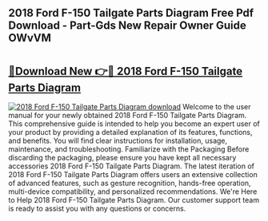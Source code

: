## 2018 Ford F-150 Tailgate Parts Diagram Free Pdf Download - Part-Gds New Repair Owner Guide OWvVM

# <h2><a href="http://dfpf4py.blite.top/?on=2018+Ford+F-150+Tailgate+Parts+Diagram">🔗Download New 👉🔴 2018 Ford F-150 Tailgate Parts Diagram</a></h2>

[![2018 Ford F-150 Tailgate Parts Diagram download](https://i.imgur.com/lujVjoI.png)](http://dfpf4py.blite.top/?on=2018+Ford+F-150+Tailgate+Parts+Diagram)
Welcome to the user manual for your newly obtained 2018 Ford F-150 Tailgate Parts Diagram. This comprehensive guide is intended to help you become an expert user of your product by providing a detailed explanation of its features, functions, and benefits. You will find clear instructions for installation, usage, maintenance, and troubleshooting. Familiarize with the Packaging Before discarding the packaging, please ensure you have kept all necessary accessories 2018 Ford F-150 Tailgate Parts Diagram. The latest iteration of 2018 Ford F-150 Tailgate Parts Diagram offers users an extensive collection of advanced features, such as gesture recognition, hands-free operation, multi-device compatibility, and personalized recommendations. We're Here to Help 2018 Ford F-150 Tailgate Parts Diagram. Our customer support team is ready to assist you with any questions or concerns.
